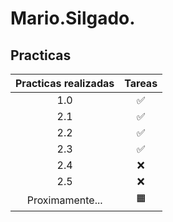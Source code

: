 # Mario.Silgado.

## Practicas

| Practicas realizadas          | Tareas | 
| :-----------:      | :-----------: | 
| 1.0              | ✅ | 
| 2.1              | ✅ |
| 2.2              | ✅ |
| 2.3              | ✅ |
| 2.4              | ❌ |
| 2.5              | ❌ |
| Proximamente...  | 🟧 |